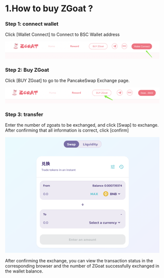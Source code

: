 # 1.How to buy ZGoat ?

### Step 1: connect wallet

Click \[Wallet Connect\] to Connect to BSC Wallet address

![](../../.gitbook/assets/ru-he-gou-mai-zgoat1.png)

### Step 2: Buy ZGoat

Click \[BUY ZGoat\] to go to the PancakeSwap Exchange page.

![](../../.gitbook/assets/ru-he-gou-mai-zgoat2.png)

### Step 3: transfer

Enter the number of zgoats to be exchanged, and click \[Swap\] to exchange. After confirming that all information is correct, click \[confirm\]

![](../../.gitbook/assets/ru-he-gou-mai-zgoat3.png)

After confirming the exchange, you can view the transaction status in the corresponding browser and the number of ZGoat successfully exchanged in the wallet balance.

